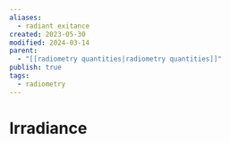 ```yaml
---
aliases:
  - radiant exitance
created: 2023-05-30
modified: 2024-03-14
parent:
  - "[[radiometry quantities|radiometry quantities]]"
publish: true
tags:
  - radiometry
---
```


# Irradiance